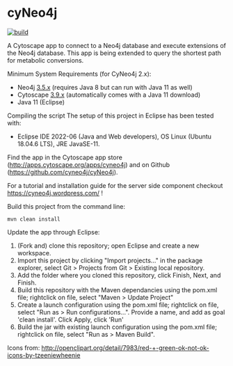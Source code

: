 cyNeo4j
============

[![build](https://github.com/cyNeo4j/cyNeo4j/actions/workflows/maven.yml/badge.svg)](https://github.com/cyNeo4j/cyNeo4j/actions/workflows/maven.yml)

A Cytoscape app to connect to a Neo4j database and execute extensions of the Neo4j database.
This app is being extended to query the shortest path for metabolic conversions.

Minimum System Requirements (for CyNeo4j 2.x):
- Neo4j [3.5.x](https://neo4j.com/download-center/#community) (requires Java 8 but can run with Java 11 as well)
- Cytoscape [3.9.x](https://cytoscape.org/download.html) (automatically comes with a Java 11 download)
- Java 11 (Eclipse)

Compiling the script
The setup of this project in Eclipse has been tested with:
- Eclipse IDE 2022-06 (Java and Web developers), OS Linux (Ubuntu 18.04.6 LTS), JRE JavaSE-11.

Find the app in the Cytoscape app store (http://apps.cytoscape.org/apps/cyneo4j) and on
Github (https://github.com/cyneo4j/cyNeo4j).

For a tutorial and installation guide for the server side component checkout
https://cyneo4j.wordpress.com/ !

Build this project from the command line:
```
mvn clean install
```

Update the app through Eclipse:
1. (Fork and) clone this repository; open Eclipse and create a new workspace.
2. Import this project by clicking "Import projects..." in the package explorer, select Git > Projects from Git > Existing local repository.
3. Add the folder where you cloned this repository, click Finish, Next, and Finish.
4. Build this repository with the Maven dependancies using the pom.xml file; rightclick on file, select "Maven > Update Project"
5. Create a launch configuration using the pom.xml file; rightclick on file, select "Run as > Run configurations...". Provide a name, and add as goal 'clean install'. Click Apply, click 'Run'
6. Build the jar with existing launch configuration using the pom.xml file; rightclick on file, select "Run as > Maven Build".


Icons from:
http://openclipart.org/detail/7983/red-+-green-ok-not-ok-icons-by-tzeeniewheenie
